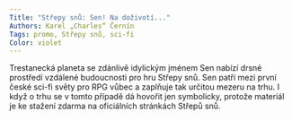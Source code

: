 ```yaml
---
Title: "Střepy snů: Sen! Na doživotí..."
Authors: Karel „Charles“ Černín
Tags: promo, Střepy snů, sci-fi
Color: violet
---
```

Trestanecká planeta se zdánlivě idylickým jménem Sen nabízí drsné prostředí vzdálené budoucnosti pro hru Střepy snů. Sen patří mezi první české sci-fi světy pro RPG vůbec a zaplňuje tak určitou mezeru na trhu. I když o trhu se v tomto případě dá hovořit jen symbolicky, protože materiál je ke stažení zdarma na oficiálních stránkách Střepů snů.
